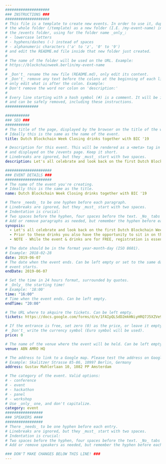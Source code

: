 ```yaml
---
####################
### INSTRUCTIONS ###
####################
# This file is a template to create new events. In order to use it, duplicate
# the whole folder (/template) as a new folder (I.E. /my-event-name) inside of
# the /events folder, using for the folder name _only_:
# - lowercase letters
# - hyphens/dashes (-) instead of spaces
# - alphanumeric characters ('a' to 'z', '0' to '9')
# and edit the README.md file inside that new folder just created.
#
# The name of the folder will be used on the URL. Example:
# https://blockchainweek.berlin/my-event-name
#
# _Don't_ rename the new file (README.md), only edit its content.
# _Don't_ remove any text before the colons at the beginning of each line,
# only edit what is after the colon. Example:
# Don't remove the word nor colon on 'description:'
#
# Every line starting with a hash symbol (#) is a comment. It will be ignored
# and can be safely removed, including these instructions.
###############

###########
### SEO ###
###########
# The title of the page, displayed by the browser on the title of the window.
# Ideally this is the same as the name of the event.
title: Dutch Blockchain Week Closing drinks together with BIC '19

# Description for this event. This will be rendered as a <meta> tag in the HTML,
# and displayed on the /events page. Keep it short.
# Linebreaks are ignored, but they _must_ start with two spaces.
description: Let's all celebrate and look back on the first Dutch Blockchain Week together! We have partnered up with Blockchain Innovation Conference to share a drink together. Make sure to register for this event.

#####################
### EVENT DETAILS ###
#####################
# The name of the event you're creating.
# Ideally this is the same as the title.
name: Dutch Blockchain Week Closing drinks together with BIC '19

# There _needs_ to be one hyphen before each paragraph.
# Linebreaks are ignored, but they _must_ start with two spaces.
# Indentation is crucial:
# Two spaces before the hyphen, four spaces before the text. _No_ tabs allowed.
# Add or remove paragraphs as needed, but remember the hyphen before each entry.
synopsis:
  - Let's all celebrate and look back on the first Dutch Blockchain Week together! We have partnered up with Blockchain Innovation Conference to share a drink together. Join us for some drinks at ABN AMRO Headquarters in Amsterdam on Friday afternoon and toast to a successful week.
  - Prior to these drinks you also have the opportunity to sit in on the final presentations of the Blockchain Innovation Conference with speakers from KLM Royal Dutch Airlines, Shell, Odyssey, Bencom Group, China e-commerce committee and David Birch
  - NOTE - While the event & drinks are for FREE, registration is essential due to the location we are at. So make sure to follow the 'tickets' link and fill out the form!

# The date should be in the format year-month-day (ISO 8601).
# Example: 2018-02-28
date: 2019-06-07
# The date when the event ends. Can be left empty or set to the same day the
# event starts.
endDate: 2019-06-07

# Set the time in 24 hours format, surrounded by quotes.
# _Only_ the starting time!
# Example: '18:00'
time: "16:00"
# Time when the event ends. Can be left empty.
endTime: "20:00"

# The URL where to akquire the tickets. Can be left empty.
tickets: https://docs.google.com/forms/d/e/1FAIpQLSdD2mkHNiyHRQ7J5XZVe9UpxgHi6OKt8E8-cC71koEvKuoCwA/viewform

# If the entrance is free, set zero (0) as the price, or leave it empty.
# _Don't_ write the currency symbol (Euro symbol will be used).
price: 0

# The name of the venue where the event will be held. Can be left empty.
venue: ABN AMRO HQ

# The address to link to a Google map. Please test the address on Google Maps.
# Example: Skalitzer Strasse 85-86, 10997 Berlin, Germany
address: Gustav Mahlerlaan 10, 1082 PP Amsterdam

# The category of the event. Valid options:
# - conference
# - event
# - hackathon
# - panel
# - workshop
# Use _only_ one, and don't capitalize.
category: event
#################
### SPEAKERS ####
#################
# There _needs_ to be one hyphen before each entry.
# Linebreaks are ignored, but they _must_ start with two spaces.
# Indentation is crucial:
# Two spaces before the hyphen, four spaces before the text. _No_ tabs allowed.
# Add or remove speakers as needed, but remember the hyphen before each entry.

### DON'T MAKE CHANGES BELOW THIS LINE! ###
---
```


<!-- ### DON'T MAKE CHANGES BELOW THIS LINE! ### -->

<Event-Content/>
